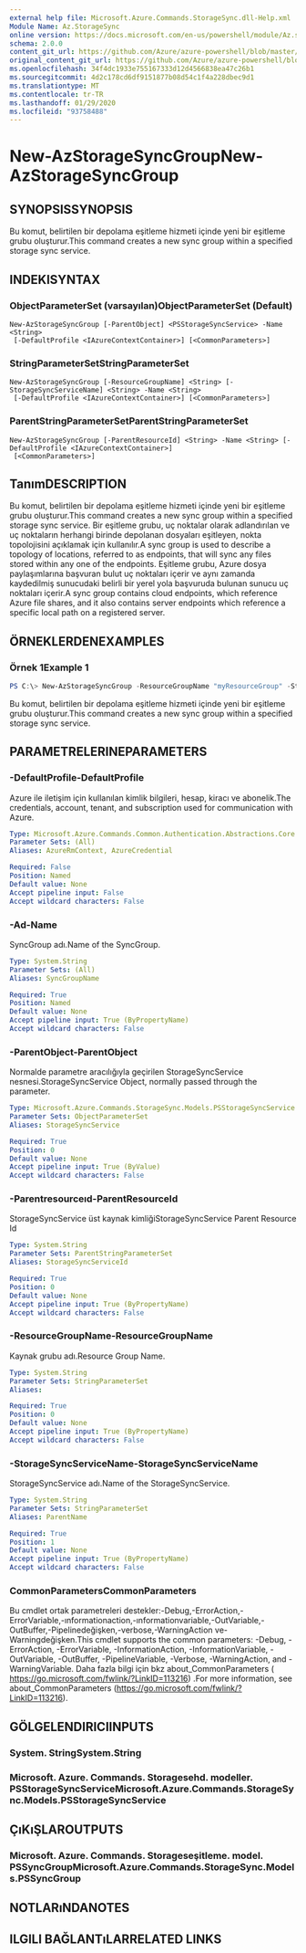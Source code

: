 ```yaml
---
external help file: Microsoft.Azure.Commands.StorageSync.dll-Help.xml
Module Name: Az.StorageSync
online version: https://docs.microsoft.com/en-us/powershell/module/Az.storagesync/new-Azstoragesyncgroup
schema: 2.0.0
content_git_url: https://github.com/Azure/azure-powershell/blob/master/src/StorageSync/StorageSync/help/New-AzStorageSyncGroup.md
original_content_git_url: https://github.com/Azure/azure-powershell/blob/master/src/StorageSync/StorageSync/help/New-AzStorageSyncGroup.md
ms.openlocfilehash: 34f4dc1933e755167333d12d4566838ea47c26b1
ms.sourcegitcommit: 4d2c178cd6df9151877b08d54c1f4a228dbec9d1
ms.translationtype: MT
ms.contentlocale: tr-TR
ms.lasthandoff: 01/29/2020
ms.locfileid: "93758488"
---
```

# <span data-ttu-id="50668-101">New-AzStorageSyncGroup</span><span class="sxs-lookup"><span data-stu-id="50668-101">New-AzStorageSyncGroup</span></span>

## <span data-ttu-id="50668-102">SYNOPSIS</span><span class="sxs-lookup"><span data-stu-id="50668-102">SYNOPSIS</span></span>
<span data-ttu-id="50668-103">Bu komut, belirtilen bir depolama eşitleme hizmeti içinde yeni bir eşitleme grubu oluşturur.</span><span class="sxs-lookup"><span data-stu-id="50668-103">This command creates a new sync group within a specified storage sync service.</span></span>

## <span data-ttu-id="50668-104">INDEKI</span><span class="sxs-lookup"><span data-stu-id="50668-104">SYNTAX</span></span>

### <span data-ttu-id="50668-105">ObjectParameterSet (varsayılan)</span><span class="sxs-lookup"><span data-stu-id="50668-105">ObjectParameterSet (Default)</span></span>
```
New-AzStorageSyncGroup [-ParentObject] <PSStorageSyncService> -Name <String>
 [-DefaultProfile <IAzureContextContainer>] [<CommonParameters>]
```

### <span data-ttu-id="50668-106">StringParameterSet</span><span class="sxs-lookup"><span data-stu-id="50668-106">StringParameterSet</span></span>
```
New-AzStorageSyncGroup [-ResourceGroupName] <String> [-StorageSyncServiceName] <String> -Name <String>
 [-DefaultProfile <IAzureContextContainer>] [<CommonParameters>]
```

### <span data-ttu-id="50668-107">ParentStringParameterSet</span><span class="sxs-lookup"><span data-stu-id="50668-107">ParentStringParameterSet</span></span>
```
New-AzStorageSyncGroup [-ParentResourceId] <String> -Name <String> [-DefaultProfile <IAzureContextContainer>]
 [<CommonParameters>]
```

## <span data-ttu-id="50668-108">Tanım</span><span class="sxs-lookup"><span data-stu-id="50668-108">DESCRIPTION</span></span>
<span data-ttu-id="50668-109">Bu komut, belirtilen bir depolama eşitleme hizmeti içinde yeni bir eşitleme grubu oluşturur.</span><span class="sxs-lookup"><span data-stu-id="50668-109">This command creates a new sync group within a specified storage sync service.</span></span> <span data-ttu-id="50668-110">Bir eşitleme grubu, uç noktalar olarak adlandırılan ve uç noktaların herhangi birinde depolanan dosyaları eşitleyen, nokta topolojisini açıklamak için kullanılır.</span><span class="sxs-lookup"><span data-stu-id="50668-110">A sync group is used to describe a topology of locations, referred to as endpoints, that will sync any files stored within any one of the endpoints.</span></span> <span data-ttu-id="50668-111">Eşitleme grubu, Azure dosya paylaşımlarına başvuran bulut uç noktaları içerir ve aynı zamanda kaydedilmiş sunucudaki belirli bir yerel yola başvuruda bulunan sunucu uç noktaları içerir.</span><span class="sxs-lookup"><span data-stu-id="50668-111">A sync group contains cloud endpoints, which reference Azure file shares, and it also contains server endpoints which reference a specific local path on a registered server.</span></span>

## <span data-ttu-id="50668-112">ÖRNEKLERDEN</span><span class="sxs-lookup"><span data-stu-id="50668-112">EXAMPLES</span></span>

### <span data-ttu-id="50668-113">Örnek 1</span><span class="sxs-lookup"><span data-stu-id="50668-113">Example 1</span></span>
```powershell
PS C:\> New-AzStorageSyncGroup -ResourceGroupName "myResourceGroup" -StorageSyncServiceName "myStorageSyncServiceName" -Name "mySyncGroupName"
```

<span data-ttu-id="50668-114">Bu komut, belirtilen bir depolama eşitleme hizmeti içinde yeni bir eşitleme grubu oluşturur.</span><span class="sxs-lookup"><span data-stu-id="50668-114">This command creates a new sync group within a specified storage sync service.</span></span>

## <span data-ttu-id="50668-115">PARAMETRELERINE</span><span class="sxs-lookup"><span data-stu-id="50668-115">PARAMETERS</span></span>

### <span data-ttu-id="50668-116">-DefaultProfile</span><span class="sxs-lookup"><span data-stu-id="50668-116">-DefaultProfile</span></span>
<span data-ttu-id="50668-117">Azure ile iletişim için kullanılan kimlik bilgileri, hesap, kiracı ve abonelik.</span><span class="sxs-lookup"><span data-stu-id="50668-117">The credentials, account, tenant, and subscription used for communication with Azure.</span></span>

```yaml
Type: Microsoft.Azure.Commands.Common.Authentication.Abstractions.Core.IAzureContextContainer
Parameter Sets: (All)
Aliases: AzureRmContext, AzureCredential

Required: False
Position: Named
Default value: None
Accept pipeline input: False
Accept wildcard characters: False
```

### <span data-ttu-id="50668-118">-Ad</span><span class="sxs-lookup"><span data-stu-id="50668-118">-Name</span></span>
<span data-ttu-id="50668-119">SyncGroup adı.</span><span class="sxs-lookup"><span data-stu-id="50668-119">Name of the SyncGroup.</span></span>

```yaml
Type: System.String
Parameter Sets: (All)
Aliases: SyncGroupName

Required: True
Position: Named
Default value: None
Accept pipeline input: True (ByPropertyName)
Accept wildcard characters: False
```

### <span data-ttu-id="50668-120">-ParentObject</span><span class="sxs-lookup"><span data-stu-id="50668-120">-ParentObject</span></span>
<span data-ttu-id="50668-121">Normalde parametre aracılığıyla geçirilen StorageSyncService nesnesi.</span><span class="sxs-lookup"><span data-stu-id="50668-121">StorageSyncService Object, normally passed through the parameter.</span></span>

```yaml
Type: Microsoft.Azure.Commands.StorageSync.Models.PSStorageSyncService
Parameter Sets: ObjectParameterSet
Aliases: StorageSyncService

Required: True
Position: 0
Default value: None
Accept pipeline input: True (ByValue)
Accept wildcard characters: False
```

### <span data-ttu-id="50668-122">-Parentresourceıd</span><span class="sxs-lookup"><span data-stu-id="50668-122">-ParentResourceId</span></span>
<span data-ttu-id="50668-123">StorageSyncService üst kaynak kimliği</span><span class="sxs-lookup"><span data-stu-id="50668-123">StorageSyncService Parent Resource Id</span></span>

```yaml
Type: System.String
Parameter Sets: ParentStringParameterSet
Aliases: StorageSyncServiceId

Required: True
Position: 0
Default value: None
Accept pipeline input: True (ByPropertyName)
Accept wildcard characters: False
```

### <span data-ttu-id="50668-124">-ResourceGroupName</span><span class="sxs-lookup"><span data-stu-id="50668-124">-ResourceGroupName</span></span>
<span data-ttu-id="50668-125">Kaynak grubu adı.</span><span class="sxs-lookup"><span data-stu-id="50668-125">Resource Group Name.</span></span>

```yaml
Type: System.String
Parameter Sets: StringParameterSet
Aliases:

Required: True
Position: 0
Default value: None
Accept pipeline input: True (ByPropertyName)
Accept wildcard characters: False
```

### <span data-ttu-id="50668-126">-StorageSyncServiceName</span><span class="sxs-lookup"><span data-stu-id="50668-126">-StorageSyncServiceName</span></span>
<span data-ttu-id="50668-127">StorageSyncService adı.</span><span class="sxs-lookup"><span data-stu-id="50668-127">Name of the StorageSyncService.</span></span>

```yaml
Type: System.String
Parameter Sets: StringParameterSet
Aliases: ParentName

Required: True
Position: 1
Default value: None
Accept pipeline input: True (ByPropertyName)
Accept wildcard characters: False
```

### <span data-ttu-id="50668-128">CommonParameters</span><span class="sxs-lookup"><span data-stu-id="50668-128">CommonParameters</span></span>
<span data-ttu-id="50668-129">Bu cmdlet ortak parametreleri destekler:-Debug,-ErrorAction,-ErrorVariable,-ınformationaction,-ınformationvariable,-OutVariable,-OutBuffer,-Pipelinedeğişken,-verbose,-WarningAction ve-Warningdeğişken.</span><span class="sxs-lookup"><span data-stu-id="50668-129">This cmdlet supports the common parameters: -Debug, -ErrorAction, -ErrorVariable, -InformationAction, -InformationVariable, -OutVariable, -OutBuffer, -PipelineVariable, -Verbose, -WarningAction, and -WarningVariable.</span></span> <span data-ttu-id="50668-130">Daha fazla bilgi için bkz about_CommonParameters ( https://go.microsoft.com/fwlink/?LinkID=113216) .</span><span class="sxs-lookup"><span data-stu-id="50668-130">For more information, see about_CommonParameters (https://go.microsoft.com/fwlink/?LinkID=113216).</span></span>

## <span data-ttu-id="50668-131">GÖLGELENDIRICI</span><span class="sxs-lookup"><span data-stu-id="50668-131">INPUTS</span></span>

### <span data-ttu-id="50668-132">System. String</span><span class="sxs-lookup"><span data-stu-id="50668-132">System.String</span></span>

### <span data-ttu-id="50668-133">Microsoft. Azure. Commands. Storagesehd. modeller. PSStorageSyncService</span><span class="sxs-lookup"><span data-stu-id="50668-133">Microsoft.Azure.Commands.StorageSync.Models.PSStorageSyncService</span></span>

## <span data-ttu-id="50668-134">ÇıKıŞLAR</span><span class="sxs-lookup"><span data-stu-id="50668-134">OUTPUTS</span></span>

### <span data-ttu-id="50668-135">Microsoft. Azure. Commands. Storageseşitleme. model. PSSyncGroup</span><span class="sxs-lookup"><span data-stu-id="50668-135">Microsoft.Azure.Commands.StorageSync.Models.PSSyncGroup</span></span>

## <span data-ttu-id="50668-136">NOTLARıNDA</span><span class="sxs-lookup"><span data-stu-id="50668-136">NOTES</span></span>

## <span data-ttu-id="50668-137">ILGILI BAĞLANTıLAR</span><span class="sxs-lookup"><span data-stu-id="50668-137">RELATED LINKS</span></span>
